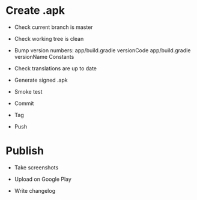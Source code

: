 # Create .apk

- Check current branch is master

- Check working tree is clean

- Bump version numbers:
    app/build.gradle versionCode
    app/build.gradle versionName
    Constants

- Check translations are up to date

- Generate signed .apk

- Smoke test

- Commit

- Tag

- Push

# Publish

- Take screenshots

- Upload on Google Play

- Write changelog
